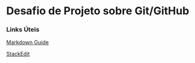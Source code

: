 # Desafio de Projeto sobre Git/GitHub

### Links Úteis
[Markdown Guide](https://www.markdownguide.org)

[StackEdit](https://stackedit.io/app)

